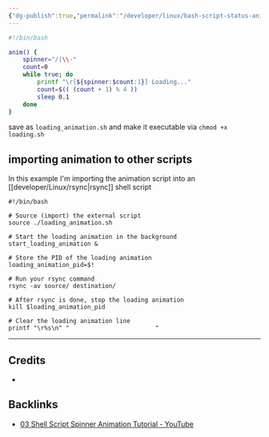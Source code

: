 ```yaml
---
{"dg-publish":true,"permalink":"/developer/linux/bash-script-status-animation/","dgPassFrontmatter":true}
---
```


```bash
#!/bin/bash

anim() {
    spinner="/|\\-"
    count=0
    while true; do
        printf "\r[${spinner:$count:1}] Loading..."
        count=$(( (count + 1) % 4 ))
        sleep 0.1
    done
}
```

save as `loading_animation.sh` and make it executable via `chmod +x loading.sh`

## importing animation to other scripts

In this example I'm importing the animation script into an [[developer/Linux/rsync\|rsync]] shell script 

```shell
#!/bin/bash

# Source (import) the external script
source ./loading_animation.sh

# Start the loading animation in the background
start_loading_animation &

# Store the PID of the loading animation
loading_animation_pid=$!

# Run your rsync command
rsync -av source/ destination/

# After rsync is done, stop the loading animation
kill $loading_animation_pid

# Clear the loading animation line
printf "\r%s\n" "                        "

```

---
## Credits
- 

## Backlinks
- [03 Shell Script Spinner Animation Tutorial - YouTube](https://www.youtube.com/watch?v=93i8txD0H3Q)